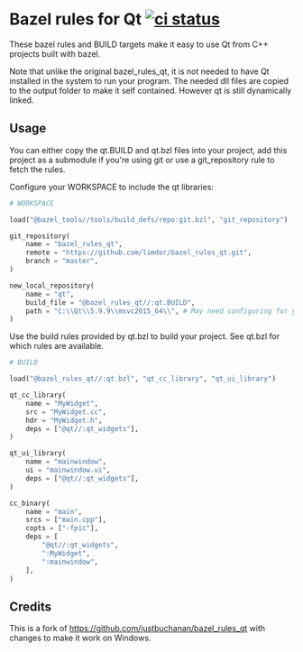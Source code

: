 # Bazel rules for Qt [![ci status](https://circleci.com/gh/limdor/bazel_rules_qt.png)](https://app.circleci.com/pipelines/github/limdor/bazel_rules_qt?branch=master)

These bazel rules and BUILD targets make it easy to use Qt from C++ projects built with bazel.

Note that unlike the original bazel_rules_qt, it is not needed to have Qt installed in the system to run your program. The needed dll files are copied to the output folder to make it self contained. However qt is still dynamically linked.

## Usage

You can either copy the qt.BUILD and qt.bzl files into your project, add this project as a submodule if you're using git or use a git_repository rule to fetch the rules.

Configure your WORKSPACE to include the qt libraries:

```python
# WORKSPACE

load("@bazel_tools//tools/build_defs/repo:git.bzl", "git_repository")

git_repository(
    name = "bazel_rules_qt",
    remote = "https://github.com/limdor/bazel_rules_qt.git",
    branch = "master",
)

new_local_repository(
    name = "qt",
    build_file = "@bazel_rules_qt//:qt.BUILD",
    path = "C:\\Qt\\5.9.9\\msvc2015_64\\", # May need configuring for your installation
)
```

Use the build rules provided by qt.bzl to build your project. See qt.bzl for which rules are available.

```python
# BUILD

load("@bazel_rules_qt//:qt.bzl", "qt_cc_library", "qt_ui_library")

qt_cc_library(
    name = "MyWidget",
    src = "MyWidget.cc",
    hdr = "MyWidget.h",
    deps = ["@qt//:qt_widgets"],
)

qt_ui_library(
    name = "mainwindow",
    ui = "mainwindow.ui",
    deps = ["@qt//:qt_widgets"],
)

cc_binary(
    name = "main",
    srcs = ["main.cpp"],
    copts = ["-fpic"],
    deps = [
        "@qt//:qt_widgets",
        ":MyWidget",
        ":mainwindow",
    ],
)
```

## Credits

This is a fork of https://github.com/justbuchanan/bazel_rules_qt with changes to make it work on Windows.
